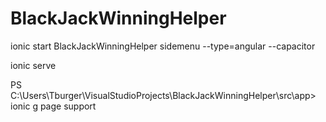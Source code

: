 # BlackJackWinningHelper


ionic start BlackJackWinningHelper sidemenu --type=angular --capacitor

ionic serve

PS C:\Users\Tburger\VisualStudioProjects\BlackJackWinningHelper\src\app> ionic g page support